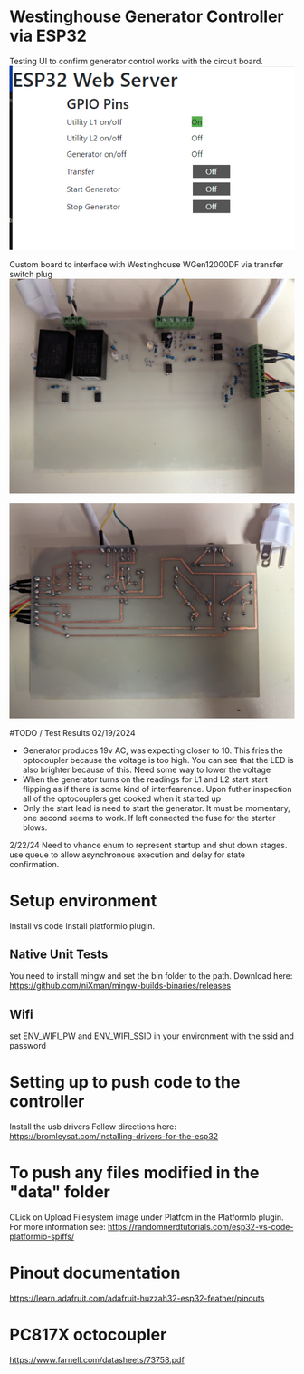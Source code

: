 # Westinghouse Generator Controller via ESP32

Testing UI to confirm generator control works with the circuit board.
![POC UI while testing](/assets/PocUI.PNG "POC UI while testing")

Custom board to interface with Westinghouse WGen12000DF via transfer switch plug
![Custom Etched Board Front](/assets/Custom_Eteched_Board_Front.jpg "Custom Etched Board Front")

![Custom Etched Board Back](/assets/Custom_Eteched_Board_Back.jpg "Custom Etched Board Back")

#TODO / Test Results 
02/19/2024
* Generator produces 19v AC, was expecting closer to 10. This fries the optocoupler because the voltage is too high. You can see that the LED is also brighter because of this. Need some way to lower the voltage
* When the generator turns on the readings for L1 and L2 start start flipping as if there is some kind of interfearence. Upon futher inspection all of the optocouplers get cooked when it started up
* Only the start lead is need to start the generator. It must be momentary, one second seems to work. If left connected the fuse for the starter blows.

2/22/24
Need to vhance enum to represent startup and shut down stages. use queue to allow asynchronous execution and delay for state confirmation.

# Setup environment
Install vs code
Install platformio plugin. 
## Native Unit Tests
You need to install mingw and set the bin folder to the path.
Download here: https://github.com/niXman/mingw-builds-binaries/releases

## Wifi
set ENV_WIFI_PW and ENV_WIFI_SSID in your environment with the ssid and password

# Setting up to push code to the controller
Install the usb drivers
Follow directions here: https://bromleysat.com/installing-drivers-for-the-esp32

# To push any files modified in the "data" folder
CLick on Upload Filesystem image under Platfom in the PlatformIo plugin. For more information see:
https://randomnerdtutorials.com/esp32-vs-code-platformio-spiffs/


# Pinout documentation
https://learn.adafruit.com/adafruit-huzzah32-esp32-feather/pinouts

# PC817X octocoupler
https://www.farnell.com/datasheets/73758.pdf
